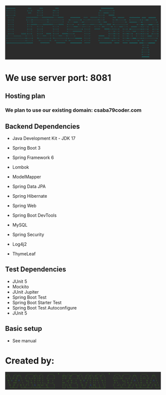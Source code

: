 ![img.png](/src/main/resources/static/img/readme/banner-app.png)

# We use server port: 8081

## Hosting plan

### We plan to use our existing domain: csaba79coder.com

## Backend Dependencies

- Java Development Kit - JDK 17
- Spring Boot 3
- Spring Framework 6

- Lombok
- ModelMapper
- Spring Data JPA
- Spring Hibernate
- Spring Web
- Spring Boot DevTools
- MySQL
- Spring Security
- Log4j2
- ThymeLeaf

## Test Dependencies

- JUnit 5
- Mockito
- JUnit Jupiter
- Spring Boot Test
- Spring Boot Starter Test
- Spring Boot Test Autoconfigure
- JUnit 5

## Basic setup

- See manual

# Created by:

![img_1.png](/src/main/resources/static/img/readme/banner-team.png)